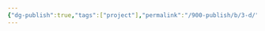 ```yaml
---
{"dg-publish":true,"tags":["project"],"permalink":"/900-publish/b/3-d/","dgPassFrontmatter":true}
---
```


